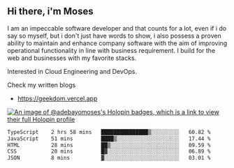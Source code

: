 ## Hi there, i'm Moses

I am an impeccable software developer and that counts for a lot, even if i do say so myself, but i don't just have words to show, i also possess a proven ability to maintain and enhance company software with the aim of improving operational functionality in line with business requirement. I build for the web and businesses with my favorite stacks.

Interested in Cloud Engineering and DevOps.

Check my written blogs
- https://geekdom.vercel.app

[![An image of @adebayomoses's Holopin badges, which is a link to view their full Holopin profile](https://holopin.me/adebayomoses)](https://holopin.io/@adebayomoses)

<!--START_SECTION:waka-->

```txt
TypeScript    2 hrs 58 mins   ███████████████▒░░░░░░░░░   60.82 %
JavaScript    51 mins         ████▒░░░░░░░░░░░░░░░░░░░░   17.44 %
HTML          28 mins         ██▒░░░░░░░░░░░░░░░░░░░░░░   09.59 %
CSS           20 mins         █▓░░░░░░░░░░░░░░░░░░░░░░░   06.89 %
JSON          8 mins          ▓░░░░░░░░░░░░░░░░░░░░░░░░   03.01 %
```

<!--END_SECTION:waka-->
